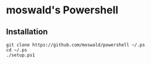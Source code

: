 # moswald's Powershell

## Installation

    git clone https://github.com/moswald/powershell ~/.ps
    cd ~/.ps
    ./setup.ps1
